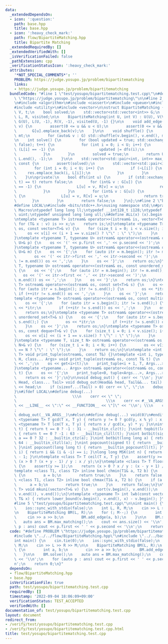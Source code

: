 ```yaml
---
data:
  _extendedDependsOn:
  - icon: ':question:'
    path: base.hpp
    title: base.hpp
  - icon: ':heavy_check_mark:'
    path: flow/BipartiteMatching.hpp
    title: Bipartite Matching
  _extendedRequiredBy: []
  _extendedVerifiedWith: []
  _isVerificationFailed: false
  _pathExtension: cpp
  _verificationStatusIcon: ':heavy_check_mark:'
  attributes:
    '*NOT_SPECIAL_COMMENTS*': ''
    PROBLEM: https://judge.yosupo.jp/problem/bipartitematching
    links:
    - https://judge.yosupo.jp/problem/bipartitematching
  bundledCode: "#line 1 \"test/yosupo/bipartitematching.test.cpp\"\n#define PROBLEM\
    \ \"https://judge.yosupo.jp/problem/bipartitematching\"\n\n#line 2 \"flow/BipartiteMatching.hpp\"\
    \n#include <algorithm>\n#include <cassert>\n#include <queue>\n#include <random>\n\
    #include <utility>\n#include <vector>\n\nstruct BipartiteMatching {\n    int U,\
    \ V, t;\n    bool solved;\n    std::vector<std::vector<int>> G;\n    std::vector<int>\
    \ L, R, visited;\n\n    BipartiteMatching(int U, int V) : U(U), V(V), t(0), solved(false),\
    \ G(U), L(U, -1), R(V, -1), visited(U, -1) {}\n\n    void add_edge(int u, int\
    \ v) {\n        assert(0 <= u && u < U);\n        assert(0 <= v && v < V);\n \
    \       G[u].emplace_back(v);\n    }\n\n    void shuffle() {\n        static std::mt19937\
    \ mt;\n        for (auto& v : G) std::shuffle(v.begin(), v.end(), mt);\n    }\n\
    \n    int solve() {\n        for (bool updated = true; std::exchange(updated,\
    \ false); t++) {\n            for (int i = 0; i < U; i++) {\n                if\
    \ (L[i] == -1) {\n                    updated |= dfs(i);\n                }\n\
    \            }\n        }\n        solved = true;\n        return U - std::count(L.begin(),\
    \ L.end(), -1);\n    }\n\n    std::vector<std::pair<int, int>> max_matching()\
    \ const {\n        assert(solved);\n        std::vector<std::pair<int, int>> res;\n\
    \        for (int i = 0; i < U; i++) {\n            if (~L[i]) {\n           \
    \     res.emplace_back(i, L[i]);\n            }\n        }\n        return res;\n\
    \    }\n\nprivate:\n    bool dfs(int u) {\n        if (std::exchange(visited[u],\
    \ t) == t) return false;\n        for (int& v : G[u]) {\n            if (R[v]\
    \ == -1) {\n                L[u] = v, R[v] = u;\n                return true;\n\
    \            }\n        }\n        for (int& v : G[u]) {\n            if (dfs(R[v]))\
    \ {\n                L[u] = v, R[v] = u;\n                return true;\n     \
    \       }\n        }\n        return false;\n    }\n};\n#line 2 \"base.hpp\"\n\
    #define LOCAL\n#include <bits/stdc++.h>\nusing namespace std;\n#pragma region\
    \ Macros\ntypedef long long ll;\ntypedef __int128_t i128;\ntypedef unsigned int\
    \ uint;\ntypedef unsigned long long ull;\n#define ALL(x) (x).begin(), (x).end()\n\
    \ntemplate <typename T> istream& operator>>(istream& is, vector<T>& v) {\n   \
    \ for (T& x : v) is >> x;\n    return is;\n}\ntemplate <typename T> ostream& operator<<(ostream&\
    \ os, const vector<T>& v) {\n    for (size_t i = 0; i < v.size(); i++) {\n   \
    \     os << v[i] << (i + 1 == v.size() ? \"\" : \" \");\n    }\n    return os;\n\
    }\ntemplate <typename T, typename U> ostream& operator<<(ostream& os, const pair<T,\
    \ U>& p) {\n    os << '(' << p.first << ',' << p.second << ')';\n    return os;\n\
    }\ntemplate <typename T, typename U> ostream& operator<<(ostream& os, const map<T,\
    \ U>& m) {\n    os << '{';\n    for (auto itr = m.begin(); itr != m.end();) {\n\
    \        os << '(' << itr->first << ',' << itr->second << ')';\n        if (++itr\
    \ != m.end()) os << ',';\n    }\n    os << '}';\n    return os;\n}\ntemplate <typename\
    \ T, typename U> ostream& operator<<(ostream& os, const unordered_map<T, U>& m)\
    \ {\n    os << '{';\n    for (auto itr = m.begin(); itr != m.end();) {\n     \
    \   os << '(' << itr->first << ',' << itr->second << ')';\n        if (++itr !=\
    \ m.end()) os << ',';\n    }\n    os << '}';\n    return os;\n}\ntemplate <typename\
    \ T> ostream& operator<<(ostream& os, const set<T>& s) {\n    os << '{';\n   \
    \ for (auto itr = s.begin(); itr != s.end();) {\n        os << *itr;\n       \
    \ if (++itr != s.end()) os << ',';\n    }\n    os << '}';\n    return os;\n}\n\
    template <typename T> ostream& operator<<(ostream& os, const multiset<T>& s) {\n\
    \    os << '{';\n    for (auto itr = s.begin(); itr != s.end();) {\n        os\
    \ << *itr;\n        if (++itr != s.end()) os << ',';\n    }\n    os << '}';\n\
    \    return os;\n}\ntemplate <typename T> ostream& operator<<(ostream& os, const\
    \ unordered_set<T>& s) {\n    os << '{';\n    for (auto itr = s.begin(); itr !=\
    \ s.end();) {\n        os << *itr;\n        if (++itr != s.end()) os << ',';\n\
    \    }\n    os << '}';\n    return os;\n}\ntemplate <typename T> ostream& operator<<(ostream&\
    \ os, const deque<T>& v) {\n    for (size_t i = 0; i < v.size(); i++) {\n    \
    \    os << v[i] << (i + 1 == v.size() ? \"\" : \" \");\n    }\n    return os;\n\
    }\ntemplate <typename T, size_t N> ostream& operator<<(ostream& os, const array<T,\
    \ N>& v) {\n    for (size_t i = 0; i < N; i++) {\n        os << v[i] << (i + 1\
    \ == N ? \"\" : \" \");\n    }\n    return os;\n}\n\ntemplate <int i, typename\
    \ T> void print_tuple(ostream&, const T&) {}\ntemplate <int i, typename T, typename\
    \ H, class... Args> void print_tuple(ostream& os, const T& t) {\n    if (i) os\
    \ << ',';\n    os << get<i>(t);\n    print_tuple<i + 1, T, Args...>(os, t);\n\
    }\ntemplate <typename... Args> ostream& operator<<(ostream& os, const tuple<Args...>&\
    \ t) {\n    os << '{';\n    print_tuple<0, tuple<Args...>, Args...>(os, t);\n\
    \    return os << '}';\n}\n\nvoid debug_out() { cerr << '\\n'; }\ntemplate <class\
    \ Head, class... Tail> void debug_out(Head&& head, Tail&&... tail) {\n    cerr\
    \ << head;\n    if (sizeof...(Tail) > 0) cerr << \", \";\n    debug_out(move(tail)...);\n\
    }\n#ifdef LOCAL\n#define debug(...)                                          \
    \                         \\\n    cerr << \" \";                             \
    \                                        \\\n    cerr << #__VA_ARGS__ << \" :[\"\
    \ << __LINE__ << \":\" << __FUNCTION__ << \"]\" << '\\n'; \\\n    cerr << \" \"\
    ;                                                                     \\\n   \
    \ debug_out(__VA_ARGS__)\n#else\n#define debug(...) void(0)\n#endif\n\ntemplate\
    \ <typename T> T gcd(T x, T y) { return y != 0 ? gcd(y, x % y) : x; }\ntemplate\
    \ <typename T> T lcm(T x, T y) { return x / gcd(x, y) * y; }\n\nint topbit(signed\
    \ t) { return t == 0 ? -1 : 31 - __builtin_clz(t); }\nint topbit(long long t)\
    \ { return t == 0 ? -1 : 63 - __builtin_clzll(t); }\nint botbit(signed a) { return\
    \ a == 0 ? 32 : __builtin_ctz(a); }\nint botbit(long long a) { return a == 0 ?\
    \ 64 : __builtin_ctzll(a); }\nint popcount(signed t) { return __builtin_popcount(t);\
    \ }\nint popcount(long long t) { return __builtin_popcountll(t); }\nbool ispow2(int\
    \ i) { return i && (i & -i) == i; }\nlong long MSK(int n) { return (1LL << n)\
    \ - 1; }\n\ntemplate <class T> T ceil(T x, T y) {\n    assert(y >= 1);\n    return\
    \ (x > 0 ? (x + y - 1) / y : x / y);\n}\ntemplate <class T> T floor(T x, T y)\
    \ {\n    assert(y >= 1);\n    return (x > 0 ? x / y : (x - y + 1) / y);\n}\n\n\
    template <class T1, class T2> inline bool chmin(T1& a, T2 b) {\n    if (a > b)\
    \ {\n        a = b;\n        return true;\n    }\n    return false;\n}\ntemplate\
    \ <class T1, class T2> inline bool chmax(T1& a, T2 b) {\n    if (a < b) {\n  \
    \      a = b;\n        return true;\n    }\n    return false;\n}\n\ntemplate <typename\
    \ T> void mkuni(vector<T>& v) {\n    sort(v.begin(), v.end());\n    v.erase(unique(v.begin(),\
    \ v.end()), v.end());\n}\ntemplate <typename T> int lwb(const vector<T>& v, const\
    \ T& x) { return lower_bound(v.begin(), v.end(), x) - v.begin(); }\n#pragma endregion\n\
    #line 5 \"test/yosupo/bipartitematching.test.cpp\"\n\nint main() {\n    cin.tie(0);\n\
    \    ios::sync_with_stdio(false);\n    int L, R, M;\n    cin >> L >> R >> M;\n\
    \n    BipartiteMatching BM(L, R);\n    for (; M--;) {\n        int a, b;\n   \
    \     cin >> a >> b;\n        BM.add_edge(a, b);\n    }\n\n    BM.solve();\n \
    \   auto ans = BM.max_matching();\n    cout << ans.size() << '\\n';\n    for (auto\
    \ p : ans) cout << p.first << ' ' << p.second << '\\n';\n    return 0;\n}\n"
  code: "#define PROBLEM \"https://judge.yosupo.jp/problem/bipartitematching\"\n\n\
    #include \"../../flow/BipartiteMatching.hpp\"\n#include \"../../base.hpp\"\n\n\
    int main() {\n    cin.tie(0);\n    ios::sync_with_stdio(false);\n    int L, R,\
    \ M;\n    cin >> L >> R >> M;\n\n    BipartiteMatching BM(L, R);\n    for (; M--;)\
    \ {\n        int a, b;\n        cin >> a >> b;\n        BM.add_edge(a, b);\n \
    \   }\n\n    BM.solve();\n    auto ans = BM.max_matching();\n    cout << ans.size()\
    \ << '\\n';\n    for (auto p : ans) cout << p.first << ' ' << p.second << '\\\
    n';\n    return 0;\n}"
  dependsOn:
  - flow/BipartiteMatching.hpp
  - base.hpp
  isVerificationFile: true
  path: test/yosupo/bipartitematching.test.cpp
  requiredBy: []
  timestamp: '2022-09-04 18:06:09+09:00'
  verificationStatus: TEST_ACCEPTED
  verifiedWith: []
documentation_of: test/yosupo/bipartitematching.test.cpp
layout: document
redirect_from:
- /verify/test/yosupo/bipartitematching.test.cpp
- /verify/test/yosupo/bipartitematching.test.cpp.html
title: test/yosupo/bipartitematching.test.cpp
---
```


